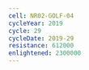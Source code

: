 ```yaml
---
cell: NR02-GOLF-04
cycleYear: 2019
cycle: 29
cycleDate: 2019-29
resistance: 612000
enlightened: 2300000
---
```

